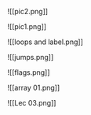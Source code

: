![[pic2.png]]

![[pic1.png]]

![[loops and label.png]]

![[jumps.png]]

![[flags.png]]

![[array 01.png]]

![[Lec 03.png]]
